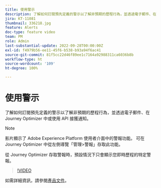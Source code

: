 ```yaml
---
title: 使用警示
description: 了解如何訂閱預先定義的警示以了解非預期的歷程行為，並透過電子郵件、在 Journey Optimizer 中或使用 API 接獲通知。
jira: KT-11081
thumbnail: 336218.jpg
feature: Alerts
doc-type: feature video
team: PM
role: Admin
last-substantial-update: 2022-09-28T00:00:00Z
exl-id: f4979b56-ee11-45f6-b538-b93a94f6ac41
source-git-commit: 81f5cc22d46f89ee1c7164a92988311ca6036b8b
workflow-type: ht
source-wordcount: '109'
ht-degree: 100%

---
```


# 使用警示

了解如何訂閱預先定義的警示以了解非預期的歷程行為，並透過電子郵件、在 Journey Optimizer 中或使用 API 接獲通知。

>[!NOTE]
>
>影片顯示了 Adobe Experience Platform 使用者介面中的警報功能。 可在 Journey Optimizer 中從左側導覽「管理>警報」存取此功能。
>
>
>從 Journey Optimizer 存取警報時，預設情況下只會顯示您即時歷程的特定警報。

>[!VIDEO](https://video.tv.adobe.com/v/336218?quality=12&learn=on)

如需詳細資訊，請參閱[產品文件](https://experienceleague.adobe.com/docs/journey-optimizer/using/reporting/alerts.html?lang=zh-Hant)。
